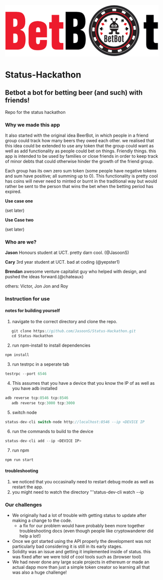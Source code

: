 ![Alt text](betbot.png?raw=true "Title")

# Status-Hackathon
## Betbot a bot for betting beer (and such) with friends!

Repo for the status hackathon

### Why we made this app

It also started with the original idea BeerBot, in which people in a friend group could track how many beers they owed each other. we realised that this idea could be extended to use any token that the group could want as well as add functionality as people could bet on things. Friendly things. this app is intended to be used by families or close friends in order to keep track of minor debts that could otherwise hinder the growth of the friend group.

Each group has its own zero sum token (some people have negative tokens and sum have positive; all summing up to 0). This functionality is pretty cool has coins will never need to minted or burnt in the traditional way but would rather be sent to the person that wins the bet when the betting period has expired.

**Use case one**

(set later)

**Use Case two**

(set later)

### Who are we?

**Jason**
Honours student at UCT. pretty darn cool. (@JasoonS)

**Cary**
3rd year student at UCT. bad at coding (@yepster1)

**Brendan**
awesome venture capitalist guy who helped with design, and pushed the ideas forward.(@chateaux)

others: Victor, Jon Jon and Roy
### Instruction for use

#### notes for building yourself

1. navigate to the correct directory and clone the repo.
```javascript
   git clone https://github.com/JasoonS/Status-Hackathon.git
   cd Status-Hackathon
   ```
2. run npm-install to install dependencies
```javascript
npm install
```
3. run testrpc in a seperate tab
```javascript
testrpc --port 6546
```
4. This assumes that you have a device that you know the IP of as well as you have adb installed
```javascript
adb reverse tcp:8546 tcp:8546
   adb reverse tcp:3000 tcp:3000
   ```
5. switch node
```javascript
status-dev-cli switch-node http://localhost:8546 --ip <DEVICE IP
```  
6. run the commands to build to the device
```javascript
status-dev-cli add --ip <DEVICE IP>
```
7. run npm
```javascript
npm run start
```

#### troubleshooting

1. we noticed that you occasinally need to restart debug mode as well as restart the app.
2. you might need to watch the directory
'''status-dev-cli watch --ip <DEVICE IP>

### Our challenges
- We originally had a lot of trouble with getting status to update after making a change to the code.
  - a fix for our problem would have probably been more together troubleshooting docs (even though people like cryptowanderer did help a lot!)
- Once we got started using the API properly the development was not particularly bad considering it is still in its early stages.
- Solidity was an issue and getting it implemented inside of status. this was fixed after we were told of cool tools such as (browser tool)
- We had never done any large scale projects in ethereum or made an actual dapp more than just a simple token creator so learning all that was also a huge challenge!
